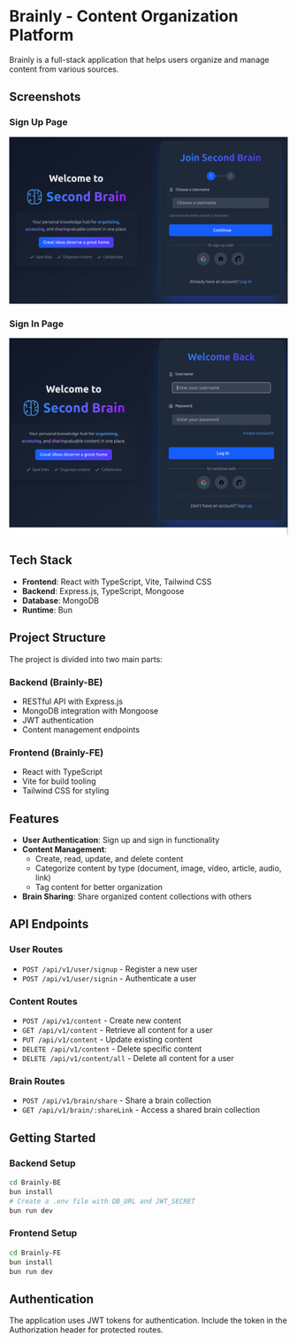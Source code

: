 # Brainly - Content Organization Platform

Brainly is a full-stack application that helps users organize and manage content from various sources.

## Screenshots

### Sign Up Page

![Sign Up Page](./Brainly-FE/src/assets/images/signUp.png)

### Sign In Page

![Sign In Page](./Brainly-FE/src/assets/images/signIn.png)

## Tech Stack

- **Frontend**: React with TypeScript, Vite, Tailwind CSS
- **Backend**: Express.js, TypeScript, Mongoose
- **Database**: MongoDB
- **Runtime**: Bun

## Project Structure

The project is divided into two main parts:

### Backend (Brainly-BE)

- RESTful API with Express.js
- MongoDB integration with Mongoose
- JWT authentication
- Content management endpoints

### Frontend (Brainly-FE)

- React with TypeScript
- Vite for build tooling
- Tailwind CSS for styling

## Features

- **User Authentication**: Sign up and sign in functionality
- **Content Management**:
  - Create, read, update, and delete content
  - Categorize content by type (document, image, video, article, audio, link)
  - Tag content for better organization
- **Brain Sharing**: Share organized content collections with others

## API Endpoints

### User Routes

- `POST /api/v1/user/signup` - Register a new user
- `POST /api/v1/user/signin` - Authenticate a user

### Content Routes

- `POST /api/v1/content` - Create new content
- `GET /api/v1/content` - Retrieve all content for a user
- `PUT /api/v1/content` - Update existing content
- `DELETE /api/v1/content` - Delete specific content
- `DELETE /api/v1/content/all` - Delete all content for a user

### Brain Routes

- `POST /api/v1/brain/share` - Share a brain collection
- `GET /api/v1/brain/:shareLink` - Access a shared brain collection

## Getting Started

### Backend Setup

```bash
cd Brainly-BE
bun install
# Create a .env file with DB_URL and JWT_SECRET
bun run dev
```

### Frontend Setup

```bash
cd Brainly-FE
bun install
bun run dev
```

## Authentication

The application uses JWT tokens for authentication. Include the token in the Authorization header for protected routes.
